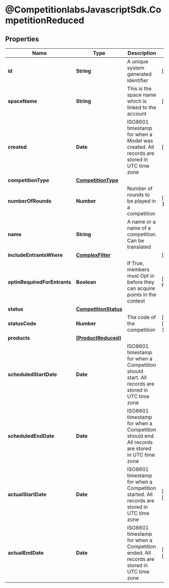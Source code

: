 # @CompetitionlabsJavascriptSdk.CompetitionReduced

## Properties

Name | Type | Description | Notes
------------ | ------------- | ------------- | -------------
**id** | **String** | A unique system generated identifier | [readonly] 
**spaceName** | **String** | This is the space name which is linked to the account | [readonly] 
**created** | **Date** | ISO8601 timestamp for when a Model was created. All records are stored in UTC time zone | [readonly] 
**competitionType** | [**CompetitionType**](docs/CompetitionType.md) |  | 
**numberOfRounds** | **Number** | Number of rounds to be played in a competition | [default to 1]
**name** | **String** | A name or a name of a competition. Can be translated | 
**includeEntrantsWhere** | [**ComplexFilter**](docs/ComplexFilter.md) |  | [optional] 
**optinRequiredForEntrants** | **Boolean** | If True, members must Opt in before they can acquire points in the contest | [default to false]
**status** | [**CompetitionStatus**](docs/CompetitionStatus.md) |  | 
**statusCode** | **Number** | The code of the competition | [readonly] [default to 3]
**products** | [**[ProductReduced]**](docs/ProductReduced.md) |  | 
**scheduledStartDate** | **Date** | ISO8601 timestamp for when a Competition should start. All records are stored in UTC time zone | 
**scheduledEndDate** | **Date** | ISO8601 timestamp for when a Competition should end. All records are stored in UTC time zone | 
**actualStartDate** | **Date** | ISO8601 timestamp for when a Competition started. All records are stored in UTC time zone | [optional] [readonly] 
**actualEndDate** | **Date** | ISO8601 timestamp for when a Competition ended. All records are stored in UTC time zone | [optional] [readonly] 


